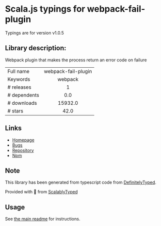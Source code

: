 
# Scala.js typings for webpack-fail-plugin

Typings are for version v1.0.5

## Library description:
Webpack plugin that makes the process return an error code on failure

|                    |                 |
| ------------------ | :-------------: |
| Full name          | webpack-fail-plugin |
| Keywords           | webpack |
| # releases         | 1 |
| # dependents       | 0.0 |
| # downloads        | 15932.0 |
| # stars            | 42.0 |

## Links
- [Homepage](https://github.com/TiddoLangerak/webpack-fail-plugin#readme)
- [Bugs](https://github.com/TiddoLangerak/webpack-fail-plugin/issues)
- [Repository](https://github.com/TiddoLangerak/webpack-fail-plugin)
- [Npm](https://www.npmjs.com/package/webpack-fail-plugin)
    


## Note
This library has been generated from typescript code from [DefinitelyTyped](https://definitelytyped.org).

Provided with :purple_heart: from [ScalablyTyped](https://github.com/oyvindberg/ScalablyTyped)

## Usage
See [the main readme](../../readme.md) for instructions.


